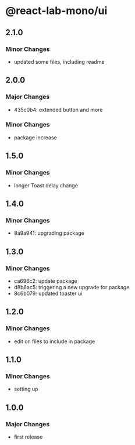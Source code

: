 # @react-lab-mono/ui

## 2.1.0

### Minor Changes

- updated some files, including readme

## 2.0.0

### Major Changes

- 435c0b4: extended button and more

### Minor Changes

- package increase

## 1.5.0

### Minor Changes

- longer Toast delay change

## 1.4.0

### Minor Changes

- 8a9a941: upgrading package

## 1.3.0

### Minor Changes

- ca696c2: update package
- d8b6ac5: triggering a new upgrade for package
- 8c6b079: updated toaster ui

## 1.2.0

### Minor Changes

- edit on files to include in package

## 1.1.0

### Minor Changes

- setting up

## 1.0.0

### Major Changes

- first release
